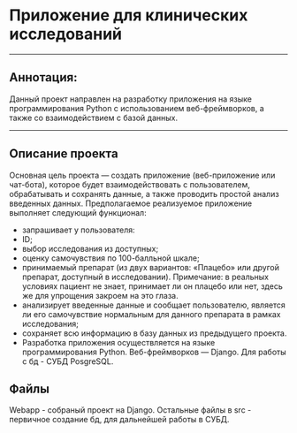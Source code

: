 # Приложение для клинических исследований
***
## Аннотация:
Данный проект направлен на разработку приложения на языке программирования Python с использованием веб-фреймворков, а также со взаимодействием с базой данных.
***
## Описание проекта
Основная цель проекта — создать приложение (веб-приложение или чат-бота), которое будет взаимодействовать с пользователем, обрабатывать и сохранять данные, а также проводить простой анализ введенных данных. Предполагаемое реализуемое приложение выполняет следующий функционал:

* запрашивает у пользователя:
* ID;
* выбор исследования из доступных;
* оценку самочувствия по 100-балльной шкале;
* принимаемый препарат (из двух вариантов: «Плацебо» или другой препарат, доступный в исследовании). Примечание: в реальных условиях пациент не знает, принимает ли он плацебо или нет, здесь же для упрощения закроем на это глаза.
* анализирует введенные данные и сообщает пользователю, является ли его самочувствие нормальным для данного препарата в рамках исследования;
* сохраняет всю информацию в базу данных из предыдущего проекта.
* Разработка приложения осуществляется на языке программирования Python. Веб-фреймворков — Django. Для работы с бд - СУБД PosgreSQL.

## Файлы
Webapp - собраный проект на Django. Остальные файлы в src - первичное создание бд, для дальнейшей работы в СУБД. 
